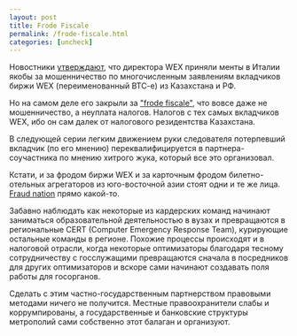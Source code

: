 ```yaml
---
layout: post
title: Frode Fiscale
permalink: /frode-fiscale.html
categories: [uncheck]
---
```


Новостники <a href="https://tayga.info/147924">утверждают</a>, что директора WEX приняли менты в Италии якобы за мошенничество по многочисленным заявлениям вкладчиков биржи WEX (переименованный BTC-e) из Казахстана и РФ.

Но на самом деле его закрыли за <a href="http://questure.poliziadistato.it/Matera/articolo/10585d3047788a8d1988253649">"frode fiscale"</a>, что вовсе даже не мошенничество, а неуплата налогов. Налогов с тех самых вкладчиков WEX, ибо он сам далек от налогового резидентства Казахстана.

В следующей серии легким движением руки следователя потерпевший вкладчик (по его мнению) переквалифицируется в партнера-соучастника по мнению хитрого жука, который все это организовал.

Кстати, и за фродом биржи WEX и за карточным фродом билетно-отельных агрегаторов из юго-восточной азии стоят одни и те же лица. <a href="/fraud-nation.html">Fraud nation</a> прямо какой-то.

Забавно наблюдать как некоторые из кардерских команд начинают заниматься образовательной деятельностью в вузах и превращаются 
в региональные CERT (Computer Emergency Response Team), курирующие остальные команды в регионе. Похожие процессы происходят и в налоговой отрасли, когда некоторые оптимизаторы благодаря тесному сотрудничеству с госслужащими превращаются сначала в посредников для других оптимизаторов и вскоре сами начинают создавать поля работы для госорганов.

Сделать с этим частно-государственным партнерством правовыми методами ничего не получится. Местные правоохранители слабы и коррумпированы, а государственные и банковские структуры метрополий сами собственно этот балаган и организуют.
